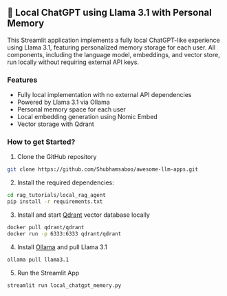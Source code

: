 ## 🧠 Local ChatGPT using Llama 3.1 with Personal Memory
This Streamlit application implements a fully local ChatGPT-like experience using Llama 3.1, featuring personalized memory storage for each user. All components, including the language model, embeddings, and vector store, run locally without requiring external API keys.

### Features
- Fully local implementation with no external API dependencies
- Powered by Llama 3.1 via Ollama
- Personal memory space for each user
- Local embedding generation using Nomic Embed
- Vector storage with Qdrant

### How to get Started?

1. Clone the GitHub repository
```bash
git clone https://github.com/Shubhamsaboo/awesome-llm-apps.git
```

2. Install the required dependencies:

```bash
cd rag_tutorials/local_rag_agent
pip install -r requirements.txt
```

3. Install and start [Qdrant](https://qdrant.tech/documentation/guides/installation/) vector database locally

```bash
docker pull qdrant/qdrant
docker run -p 6333:6333 qdrant/qdrant
```

4. Install [Ollama](https://ollama.com/download) and pull Llama 3.1
```bash
ollama pull llama3.1
```

5. Run the Streamlit App
```bash
streamlit run local_chatgpt_memory.py
```